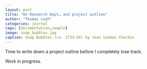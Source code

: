 ```yaml
---
layout: post
title: "On Research Dept… and project outline"
author: "Thomas Leyh"
categories: journal
tags: [documentation,sample]
image: soap_bubbles.jpg
caption: Soap Bubbles (ca. 1733–34) by Jean Siméon Chardin
---
```


Time to write down a project outline before I completely lose track.

Work in progress.